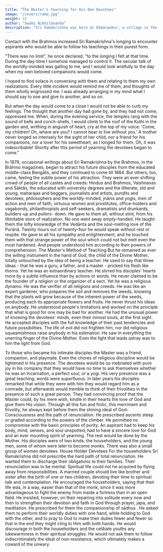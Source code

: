 ```yaml
---
title: "The Master's Yearning for His Own Devotees"
image: "/covers/rama.jpg"
weight: 22
author: "Swāmi Nikhilānanda"
description: "Sri Ramakrishna was born at Kāmārpukur, a village in the Hooghly District in rural Bengāl."
---
```



Contact with the Brahmos increased Sri Ramakrishna's longing to encounter aspirants
who would be able to follow his teachings in their purest form. 

"There was no limit", he once declared, "to the longing I felt at that time. During the day-time I somehow
managed to control it. The secular talk of the worldly-minded was galling to me, and I
would look wistfully to the day when my own beloved companions would come. 

I hoped to find solace in conversing with them and relating to them my own realizations. Every little incident would remind me of them, and thoughts of them wholly engrossed me. I was already arranging in my mind what I should say to one and give to another, and so on.

But when the day would come to a close I would not be able to curb my feelings. The thought that another day had gone by, and they had not come, oppressed me. When, during the evening service, the temples rang with the sound of bells and conch-shells, I would climb to the roof of the Kuthi in the garden and, writhing in anguish of heart, cry
at the top of my voice: 'Come, my children! Oh, where are you? I cannot bear to live
without you.' A mother never longed so intensely for the sight of her child, nor a friend
for his companions, nor a lover for his sweetheart, as I longed for them. Oh, it was
indescribable! Shortly after this period of yearning the devotees began to come."

In 1879, occasional writings about Sri Ramakrishna by the Brahmos, in the
Brāhmo magazines, began to attract his future disciples from the educated middle-class
Bengālis, and they continued to come till 1884. But others, too, came, feeling the subtle
power of his attraction. They were an ever shifting crowd of people of all castes and
creeds: Hindus and Brahmos, Vaishnavas and Śāktās, the educated with university
degrees and the illiterate, old and young, maharajas and beggars, journalists and artists,
pundits and devotees, philosophers and the worldly-minded, jnānis and yogis, men of
action and men of faith, virtuous women and prostitutes, office-holders and vagabonds,
philanthropists and self-seekers, dramatists and drunkards, builders-up and pullers-
down. He gave to them all, without stint, from his illimitable store of realization. No one
went away empty-handed. He taught them the lofty knowledge of the Vedānta and the
soul-melting love of the Purānā. Twenty hours out of twenty-four he would speak
without rest or respite. He gave to all his sympathy and enlightenment, and he touched
them with that strange power of the soul which could not but melt even the most
hardened. And people understood him according to their powers of comprehension.
The Master's Method of Teaching
But he remained as ever the willing instrument in the hand of God, the child of the
Divine Mother, totally untouched by the idea of being a teacher. He used to say that
three ideas - that he was a guru, a father, and a master - pricked his flesh like thorns.
Yet he was an extraordinary teacher. He stirred his disciples' hearts more by a subtle
influence than by actions or words. He never claimed to be the founder of a religion or
the organizer of a sect. Yet he was a religious dynamo. He was the verifier of all religions
and creeds. He was like an expert gardener, who prepares the soil and removes the
weeds, knowing that the plants will grow because of the inherent power of the seeds,
producing each its appropriate flowers and fruits. He never thrust his ideas on anybody.
He understood people's limitations and worked on the principle that what is good for one
may be bad for another. He had the unusual power of knowing the devotees' minds,
even their inmost souls, at the first sight. He accepted disciples with the full knowledge
of their past tendencies and future possibilities. The life of evil did not frighten him, nor
did religious squeamishness raise anybody in his estimation. He saw in everything the
unerring finger of the Divine Mother. Even the light that leads astray was to him the light
from God.

To those who became his intimate disciples the Master was a friend, companion, and playmate. Even the chores of religious discipline would be lightened in his presence. The devotees would be so inebriated with pure joy in his company that they would have no time to ask themselves whether he was an Incarnation, a perfect soul, or a yogi. His
very presence was a great teaching; words were superfluous. In later years his disciples
remarked that while they were with him they would regard him as a comrade, but
afterwards would tremble to think of their frivolities in the presence of such a great
person. They had convincing proof that the Master could, by his mere wish, kindle in
their hearts the love of God and give them His vision.
Through all this fun and frolic, this merriment and frivolity, he always kept before them
the shining ideal of God-Consciousness and the path of renunciation. He prescribed
ascents steep or graded according to the powers of the climber. He permitted no
compromise with the basic principles of purity. An aspirant had to keep his body, mind,
senses, and soul unspotted; had to have a sincere love for God and an ever mounting
spirit of yearning. The rest would be done by the Mother.
His disciples were of two kinds: the householders, and the young men, some of whom
were later to become monks. There was also a small group of women devotees.
House Holder Devotees
For the householders Sri Ramakrishna did not prescribe the hard path of total
renunciation. He wanted them to discharge their obligations to their families. Their
renunciation was to be mental. Spiritual life could not he acquired by flying away from
responsibilities. A married couple should live like brother and sister after the birth of one
or two children, devoting their time to spiritual talk and contemplation. He encouraged
the householders, saying that their life was, in a way, easier than that of the monk,
since it was more advantageous to fight the enemy from inside a fortress than in an
open field. He insisted, however, on their repairing into solitude every now and then to
strengthen their devotion and faith in God through prayer, japa, and meditation. He
prescribed for them the companionship of sādhus . He asked them to perform their
worldly duties with one hand, while holding to God with the other, and to pray to God to
make their duties fewer and fewer so that in the end they might cling to Him with both
hands. He would discourage in both the householders and the celibate youths any
lukewarmness in their spiritual struggles. He would not ask them to follow
indiscriminately the ideal of non-resistance, which ultimately makes a coward of the
unwary.

